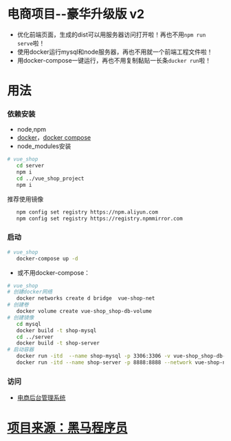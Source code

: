 # 电商项目--豪华升级版 v2

* 优化前端页面，生成的dist可以用服务器访问打开啦！再也不用`npm run serve`啦！
* 使用docker运行mysql和node服务器，再也不用就一个前端工程文件啦！
* 用docker-compose一键运行，再也不用复制黏贴一长条`ducker run`啦！

# 用法
### 依赖安装
* node,npm
* [docker](https://www.docker.com/)，[docker compose](https://docs.docker.com/compose/)
* node_modules安装
```sh
# vue_shop
   cd server
   npm i
   cd ../vue_shop_project
   npm i
```
推荐使用镜像
```sh
   npm config set registry https://npm.aliyun.com
   npm config set registry https://registry.npmmirror.com
```

### 启动
```sh
# vue_shop
   docker-compose up -d
```

* 或不用docker-compose：
```sh
# vue_shop
# 创建docker网络
   docker networks create d bridge  vue-shop-net
# 创建卷
   docker volume create vue-shop_shop-db-volume
# 创建镜像
   cd mysql
   docker build -t shop-mysql
   cd ../server
   docker build -t shop-server
# 启动容器
   docker run -itd  --name shop-mysql -p 3306:3306 -v vue-shop_shop-db-volume:/var/lib/mysql --network vue-shop-net shop-mysql
   docker run -itd --name shop-server -p 8888:8888 --network vue-shop-net shop-server
```

### 访问
* [电商后台管理系统](127.0.0.1:8888/home)

# [项目来源：黑马程序员](https://www.bilibili.com/video/BV1x64y1S7S7/)
